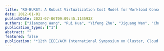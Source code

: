 ```yaml
---
title: "RO-BURST: A Robust Virtualization Cost Model for Workload Consolidation over Clouds"
date: 2012-01-01
publishDate: 2023-07-06T09:09:45.114593Z
authors: ["Jianzong Wang", "Rui Hua", "Yifeng Zhu", "Jiguang Wan", "Changsheng Xie", "Yanjun Chen"]
publication_types: ["1"]
abstract: ""
featured: false
publication: "*12th IEEE/ACM International Symposium on Cluster, Cloud and Grid Computing, CCGrid 2012, Ottawa, Canada, May 13-16, 2012*"
---
```


